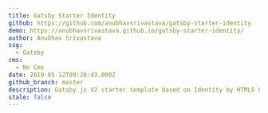 ```yaml
---
title: Gatsby Starter Identity
github: https://github.com/anubhavsrivastava/gatsby-starter-identity
demo: https://anubhavsrivastava.github.io/gatsby-starter-identity/
author: Anubhav Srivastava
ssg:
  - Gatsby
cms:
  - No Cms
date: 2019-05-12T09:28:43.000Z
github_branch: master
description: Gatsby.js V2 starter template based on Identity by HTML5 UP
stale: false
---
```

